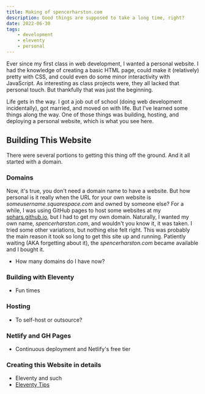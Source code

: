 ```yaml
---
title: Making of spencerharston.com
description: Good things are supposed to take a long time, right?
date: 2022-06-30
tags:
    - development
    - eleventy
    - personal
---
```


Ever since my first class in web development, I wanted a personal website. I had the knowledge of creating a basic HTML page, could make it (relatively) pretty with CSS, and could even do some minor interactivity with JavaScript. As interesting as class projects were, they all lacked that personal touch. But thankfully that was just the beginning.

Life gets in the way. I got a job out of school (doing web development incidentally), got married, and moved on with life. But I've learned some things along the way. One of those things was building, hosting, and deploying a personal website, which is what you see here.

## Building This Website

There were several portions to getting this thing off the ground. And it all started with a domain.

### Domains

Now, it's true, you don't need a domain name to have a website. But how personal is it really when the URL for your own website is *someusername.squarespace.com* and owned by someone else? For a while, I was using GitHub pages to host some websites at my [sphars.github.io](https://sphars.github.io), but I had to get my own domain. Naturally, I wanted my own name, *spencerharston.com*, and wouldn't you know it, it was taken. I tried some other variations, but nothing else felt right. This was probably the main reason it took so long to get this site up and running. Patiently waiting (AKA forgetting about it), the *spencerharston.com* became available and I bought it.

 * How many domains do I have now?

### Building with Eleventy
 * Fun times
### Hosting
 * To self-host or outsource?
### Netlify and GH Pages
 * Continuous deployment and Netlify's free tier
### Creating this Website in details
 * Eleventy and such
 * [Eleventy Tips](/posts/eleventy-tips/)
